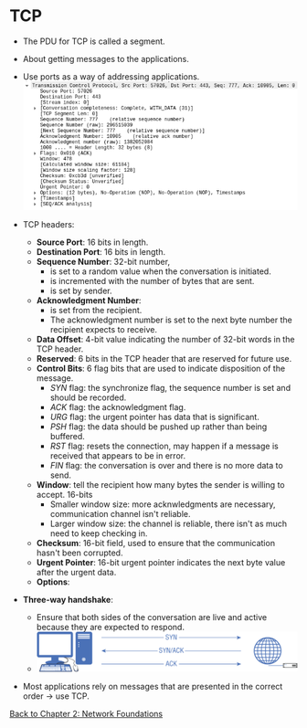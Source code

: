 # TCP

- The PDU for TCP is called a segment.
- About getting messages to the applications.
- Use ports as a way of addressing applications.
![](./tcp-headers.png)

- TCP headers:
	- **Source Port**: 16 bits in length.
	- **Destination Port**: 16 bits in length.
	- **Sequence Number**: 32-bit number, 
		- is set to a random value when the conversation is initiated.
		- is incremented with the number of bytes that are sent.
		- is set by sender.
	- **Acknowledgment Number**:
		- is set from the recipient.
		- The acknowledgment number is set to the next byte number the recipient expects to receive.
	- **Data Offset**: 4-bit value indicating the number of 32-bit words in the TCP header.
	- **Reserved**: 6 bits in the TCP header that are reserved for future use.
	- **Control Bits**: 6 flag bits that are used to indicate disposition of the message.
		- *SYN* flag: the synchronize flag, the sequence number is set and should be recorded.
		- *ACK* flag: the acknowledgment flag.
		- *URG* flag: the urgent pointer has data that is significant.
		- *PSH* flag: the data should be pushed up rather than being buffered.
		- *RST* flag: resets the connection, may happen if a message is received that appears to be in error.
		- *FIN* flag: the conversation is over and there is no more data to send.
	- **Window**: tell the recipient how many bytes the sender is willing to accept. 16-bits
		- Smaller window size: more acknwledgments are necessary, communication channel isn't reliable.
		- Larger window size: the channel is reliable, there isn't as much need to keep checking in.
	- **Checksum**: 16-bit field, used to ensure that the communication hasn't been corrupted.
	- **Urgent Pointer**: 16-bit urgent pointer indicates the next byte value after the urgent data.
	- **Options**: 
- **Three-way handshake**:
	- Ensure that both sides of the  conversation are live and active because they are expected to respond.
	- ![](./3-way-handshake.png)
- Most applications rely on messages that are presented in the correct order -> use TCP.

[Back to Chapter 2: Network Foundations](my-ceh-v12-notes.md#chapter%202%20network%20foundations)
